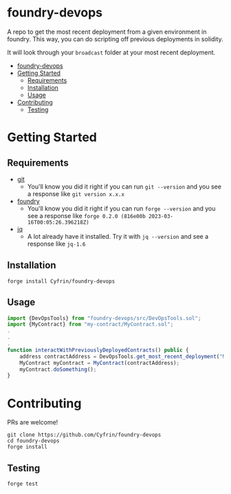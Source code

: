 # foundry-devops

A repo to get the most recent deployment from a given environment in foundry. This way, you can do scripting off previous deployments in solidity. 

It will look through your `broadcast` folder at your most recent deployment. 


- [foundry-devops](#foundry-devops)
- [Getting Started](#getting-started)
  - [Requirements](#requirements)
  - [Installation](#installation)
  - [Usage](#usage)
- [Contributing](#contributing)
  - [Testing](#testing)


# Getting Started

## Requirements

- [git](https://git-scm.com/book/en/v2/Getting-Started-Installing-Git)
  - You'll know you did it right if you can run `git --version` and you see a response like `git version x.x.x`
- [foundry](https://getfoundry.sh/)
  - You'll know you did it right if you can run `forge --version` and you see a response like `forge 0.2.0 (816e00b 2023-03-16T00:05:26.396218Z)`
- [jq](https://stackoverflow.com/questions/37668134/how-to-install-jq-on-mac-on-the-command-line)
  - A lot already have it installed. Try it with `jq --version` and see a response like `jq-1.6`


## Installation

```
forge install Cyfrin/foundry-devops
```

## Usage

```javascript
import {DevOpsTools} from "foundry-devops/src/DevOpsTools.sol";
import {MyContract} from "my-contract/MyContract.sol";
.
.
.
function interactWithPreviouslyDeployedContracts() public {
    address contractAddress = DevOpsTools.get_most_recent_deployment("MyContract", block.chainid);
    MyContract myContract = MyContract(contractAddress);
    myContract.doSomething();
}
```

# Contributing

PRs are welcome!

```
git clone https://github.com/Cyfrin/foundry-devops
cd foundry-devops
forge install
```

## Testing

```
forge test
```
